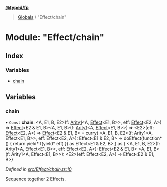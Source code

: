 **[@typed/fp](../README.md)**

> [Globals](../globals.md) / "Effect/chain"

# Module: "Effect/chain"

## Index

### Variables

* [chain](_effect_chain_.md#chain)

## Variables

### chain

• `Const` **chain**: \<A, E1, B, E2>(f: [Arity1](_common_types_.md#arity1)\<A, [Effect](_effect_effect_.effect.md)\<E1, B>>, eff: [Effect](_effect_effect_.effect.md)\<E2, A>) => [Effect](_effect_effect_.effect.md)\<E2 & E1, B>\<A, E1, B>(f: [Arity1](_common_types_.md#arity1)\<A, [Effect](_effect_effect_.effect.md)\<E1, B>>) => \<E2>(eff: [Effect](_effect_effect_.effect.md)\<E2, A>) => [Effect](_effect_effect_.effect.md)\<E2 & E1, B> = curry( \<A, E1, B, E2>(f: Arity1\<A, Effect\<E1, B>>, eff: Effect\<E2, A>): Effect\<E1 & E2, B> => doEffect(function* () { return yield* f(yield* eff) }) as Effect\<E1 & E2, B>,) as { \<A, E1, B, E2>(f: Arity1\<A, Effect\<E1, B>>, eff: Effect\<E2, A>): Effect\<E2 & E1, B> \<A, E1, B>(f: Arity1\<A, Effect\<E1, B>>): \<E2>(eff: Effect\<E2, A>) => Effect\<E2 & E1, B>}

*Defined in [src/Effect/chain.ts:10](https://github.com/TylorS/typed-fp/blob/8639976/src/Effect/chain.ts#L10)*

Sequence together 2 Effects.
